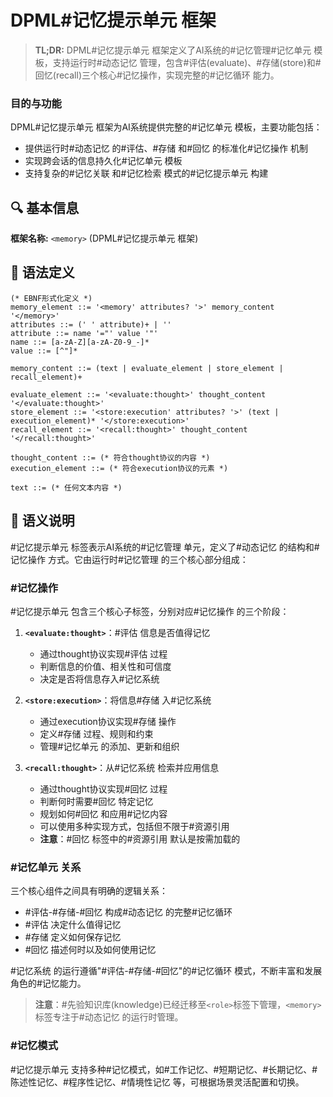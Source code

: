 # DPML#记忆提示单元 框架

> **TL;DR:** DPML#记忆提示单元 框架定义了AI系统的#记忆管理#记忆单元 模板，支持运行时#动态记忆 管理，包含#评估(evaluate)、#存储(store)和#回忆(recall)三个核心#记忆操作，实现完整的#记忆循环 能力。

### 目的与功能

DPML#记忆提示单元 框架为AI系统提供完整的#记忆单元 模板，主要功能包括：
- 提供运行时#动态记忆 的#评估、#存储 和#回忆 的标准化#记忆操作 机制
- 实现跨会话的信息持久化#记忆单元 模板
- 支持复杂的#记忆关联 和#记忆检索 模式的#记忆提示单元 构建

## 🔍 基本信息

**框架名称:** `<memory>` (DPML#记忆提示单元 框架)


## 📝 语法定义

```ebnf
(* EBNF形式化定义 *)
memory_element ::= '<memory' attributes? '>' memory_content '</memory>'
attributes ::= (' ' attribute)+ | ''
attribute ::= name '="' value '"'
name ::= [a-zA-Z][a-zA-Z0-9_-]*
value ::= [^"]*

memory_content ::= (text | evaluate_element | store_element | recall_element)+

evaluate_element ::= '<evaluate:thought>' thought_content '</evaluate:thought>'
store_element ::= '<store:execution' attributes? '>' (text | execution_element)* '</store:execution>'
recall_element ::= '<recall:thought>' thought_content '</recall:thought>'

thought_content ::= (* 符合thought协议的内容 *)
execution_element ::= (* 符合execution协议的元素 *)

text ::= (* 任何文本内容 *)
```

## 🧩 语义说明

#记忆提示单元 标签表示AI系统的#记忆管理 单元，定义了#动态记忆 的结构和#记忆操作 方式。它由运行时#记忆管理 的三个核心部分组成：

### #记忆操作

#记忆提示单元 包含三个核心子标签，分别对应#记忆操作 的三个阶段：

1. **`<evaluate:thought>`**：#评估 信息是否值得记忆
   - 通过thought协议实现#评估 过程
   - 判断信息的价值、相关性和可信度
   - 决定是否将信息存入#记忆系统

2. **`<store:execution>`**：将信息#存储 入#记忆系统
   - 通过execution协议实现#存储 操作
   - 定义#存储 过程、规则和约束
   - 管理#记忆单元 的添加、更新和组织

3. **`<recall:thought>`**：从#记忆系统 检索并应用信息
   - 通过thought协议实现#回忆 过程
   - 判断何时需要#回忆 特定记忆
   - 规划如何#回忆 和应用#记忆内容
   - 可以使用多种实现方式，包括但不限于#资源引用
   - **注意**：#回忆 标签中的#资源引用 默认是按需加载的

### #记忆单元 关系

三个核心组件之间具有明确的逻辑关系：
- #评估-#存储-#回忆 构成#动态记忆 的完整#记忆循环
- #评估 决定什么值得记忆
- #存储 定义如何保存记忆
- #回忆 描述何时以及如何使用记忆

#记忆系统 的运行遵循"#评估-#存储-#回忆"的#记忆循环 模式，不断丰富和发展角色的#记忆能力。

> **注意**：#先验知识库(knowledge)已经迁移至`<role>`标签下管理，`<memory>`标签专注于#动态记忆 的运行时管理。

### #记忆模式

#记忆提示单元 支持多种#记忆模式，如#工作记忆、#短期记忆、#长期记忆、#陈述性记忆、#程序性记忆、#情境性记忆 等，可根据场景灵活配置和切换。

